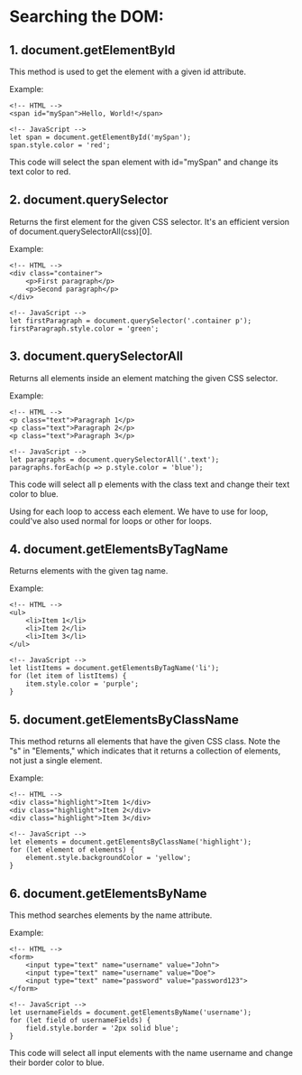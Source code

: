 # Searching the DOM:


## 1. document.getElementById

This method is used to get the element with a given id attribute.

Example:

    <!-- HTML -->
    <span id="mySpan">Hello, World!</span>

    <!-- JavaScript -->
    let span = document.getElementById('mySpan');
    span.style.color = 'red';

This code will select the span element with id="mySpan" and change its text color to red.


## 2. document.querySelector

Returns the first element for the given CSS selector. It's an efficient version of document.querySelectorAll(css)[0].

Example:

    <!-- HTML -->
    <div class="container">
        <p>First paragraph</p>
        <p>Second paragraph</p>
    </div>

    <!-- JavaScript -->
    let firstParagraph = document.querySelector('.container p');
    firstParagraph.style.color = 'green';


## 3. document.querySelectorAll

Returns all elements inside an element matching the given CSS selector.

Example:

    <!-- HTML -->
    <p class="text">Paragraph 1</p>
    <p class="text">Paragraph 2</p>
    <p class="text">Paragraph 3</p>

    <!-- JavaScript -->
    let paragraphs = document.querySelectorAll('.text');
    paragraphs.forEach(p => p.style.color = 'blue');

This code will select all p elements with the class text and change their text color to blue.

Using for each loop to access each element. We have to use for loop, could've also used normal for loops or other for loops.

## 4. document.getElementsByTagName

Returns elements with the given tag name.

Example:

    <!-- HTML -->
    <ul>
        <li>Item 1</li>
        <li>Item 2</li>
        <li>Item 3</li>
    </ul>

    <!-- JavaScript -->
    let listItems = document.getElementsByTagName('li');
    for (let item of listItems) {
        item.style.color = 'purple';
    }


## 5. document.getElementsByClassName

This method returns all elements that have the given CSS class. Note the "s" in "Elements," which indicates that it returns a collection of elements, not just a single element.

Example:

    <!-- HTML -->
    <div class="highlight">Item 1</div>
    <div class="highlight">Item 2</div>
    <div class="highlight">Item 3</div>

    <!-- JavaScript -->
    let elements = document.getElementsByClassName('highlight');
    for (let element of elements) {
        element.style.backgroundColor = 'yellow';
    }


## 6. document.getElementsByName

This method searches elements by the name attribute.

Example:

    <!-- HTML -->
    <form>
        <input type="text" name="username" value="John">
        <input type="text" name="username" value="Doe">
        <input type="text" name="password" value="password123">
    </form>

    <!-- JavaScript -->
    let usernameFields = document.getElementsByName('username');
    for (let field of usernameFields) {
        field.style.border = '2px solid blue';
    }


This code will select all input elements with the name username and change their border color to blue.